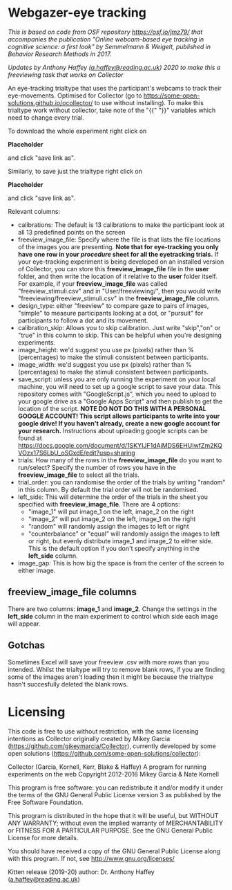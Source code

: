 <!--
    Collector (Garcia, Kornell, Kerr, Blake & Haffey)
    A program for running experiments on the web
    Copyright 2012-2016 Mikey Garcia & Nate Kornell


    This program is free software: you can redistribute it and/or modify
    it under the terms of the GNU General Public License version 3 as published by
    the Free Software Foundation.

    This program is distributed in the hope that it will be useful,
    but WITHOUT ANY WARRANTY; without even the implied warranty of
    MERCHANTABILITY or FITNESS FOR A PARTICULAR PURPOSE.  See the
    GNU General Public License for more details.

    You should have received a copy of the GNU General Public License
    along with this program.  If not, see <http://www.gnu.org/licenses/>

	Kitten release (2019-20) author: Dr. Anthony Haffey (a.haffey@reading.ac.uk)
-->
# Webgazer-eye tracking

*This is based on code from OSF repository https://osf.io/jmz79/ that accompanies the publication "Online webcam-based eye tracking in cognitive science: a first look" by Semmelmann & Weigelt, published in Behavior Research Methods in 2017.*
  
*Updates by Anthony Haffey (a.haffey@reading.ac.uk) 2020 to make this a freeviewing task that works on Collector*

An eye-tracking trialtype that uses the participant's webcams to track their eye-movements.
Optimised for Collector (go to https://some-open-solutions.github.io/ocollector/ to use without installing).
To make this trialtype work without collector, take note of the "{{" "}}" variables which need to change every trial.

To download the whole experiment right click on

__Placeholder__

and click "save link as". 

Similarly, to save just the trialtype right click on 

__Placeholder__

and click "save link as".

Relevant columns:
- calibrations: The default is 13 calibrations to make the participant look at all 13 predefined points on the screen
- freeview_image_file: Specify where the file is that lists the file locations of the images you are presenting. **Note that for eye-tracking you only have one row in your *procedure* sheet for all the eyetracking trials.** If your eye-tracking experiment is being developed on an installed version of Collector, you can store this **freeview_image_file** file in the **user** folder, and then write the location of it relative to the **user** folder itself. For example, if your **freeview_image_file** was called "freeview_stimuli.csv" and in "User/freeviewing/", then you would write "freeviewing/freeview_stimuli.csv" in the **freeview_image_file** column.
- design_type: either "freeview" to compare gaze to pairs of images, "simple" to measure participants looking at a dot, or "pursuit" for participants to follow a dot and its movement.
- calibration_skip: Allows you to skip calibration. Just write "skip","on" or "true" in this column to skip. This can be helpful when you're designing experiments.
- image_height: we'd suggest you use px (pixels) rather than % (percentages) to make the stimuli consistent between participants.
- image_width: we'd suggest you use px (pixels) rather than % (percentages) to make the stimuli consistent between participants.
- save_script: unless you are only running the experiment on your local machine, you will need to set up a google script to save your data. This repository comes with "GoogleScript.js", which you need to upload to your google drive as a "Google Apps Script" and then publish to get the location of the script. **NOTE DO NOT DO THIS WITH A PERSONAL GOOGLE ACCOUNT! This script allows participants to write into your google drive! If you haven't already, create a new google account for your research.** Instructions about uploading google scripts can be found at https://docs.google.com/document/d/1SKYIJF1dAjMDS6EHUIwfZm2KQVOzx17S6LbU_oSGxdE/edit?usp=sharing
- trials: How many of the rows in the **freeview_image_file** do you want to run/select? Specify the number of rows you have in the **freeview_image_file** to select all the trials.
- trial_order: you can randomise the order of the trials by writing "random" in this column. By default the trial order will not be randomised. 
- left_side: This will determine the order of the trials in the sheet you specified with **freeview_image_file**. There are 4 options:
  - "image_1" will put image_1 on the left, image_2 on the right 
  - "image_2" will put image_2 on the left, image_1 on the right
  - "random" will randomly assign the images to left or right
  - "counterbalance" or "equal" will randomly assign the images to left or right, but evenly distribute image_1 and image_2 to either side. This is the default option if you don't specify anything in the **left_side** column.
- image_gap: This is how big the space is from the center of the screen to either image.

## freeview_image_file columns
There are two columns: **image_1** and **image_2**. Change the settings in the **left_side** column in the main experiment to control which side each image will appear. 

## Gotchas

Sometimes Excel will save your freeview .csv with more rows than you intended. Whilst the trialtype will try to remove blank rows, if you are finding some of the images aren't loading then it might be because the trialtype hasn't succesfully deleted the blank rows.

# Licensing
This code is free to use without restriction, with the same licensing intentions as Collector originally created by Mikey Garcia (https://github.com/gikeymarcia/Collector), currently developed by some open solutions (https://github.com/some-open-solutions/collector):

Collector (Garcia, Kornell, Kerr, Blake & Haffey)
A program for running experiments on the web
Copyright 2012-2016 Mikey Garcia & Nate Kornell


This program is free software: you can redistribute it and/or modify
it under the terms of the GNU General Public License version 3 as published by
the Free Software Foundation.

This program is distributed in the hope that it will be useful,
but WITHOUT ANY WARRANTY; without even the implied warranty of
MERCHANTABILITY or FITNESS FOR A PARTICULAR PURPOSE.  See the
GNU General Public License for more details.

You should have received a copy of the GNU General Public License
along with this program.  If not, see <http://www.gnu.org/licenses/>

Kitten release (2019-20) author: Dr. Anthony Haffey (a.haffey@reading.ac.uk)
